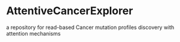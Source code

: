 # AttentiveCancerExplorer
a repository for read-based Cancer mutation profiles discovery with attention mechanisms
